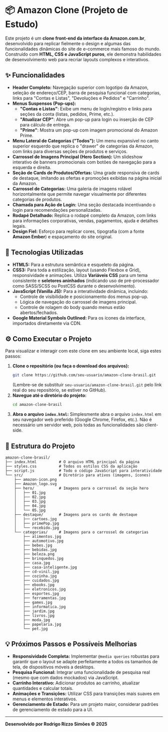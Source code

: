 # 📦 Amazon Clone (Projeto de Estudo)

Este projeto é um **clone front-end da interface da Amazon.com.br**, desenvolvido para replicar fielmente o design e algumas das funcionalidades dinâmicas do site de e-commerce mais famoso do mundo. Construído com **HTML, CSS e JavaScript puros**, ele demonstra habilidades de desenvolvimento web para recriar layouts complexos e interativos.

## ✨ Funcionalidades

  * **Header Completo:** Navegação superior com logotipo da Amazon, seleção de endereço/CEP, barra de pesquisa funcional com categorias, links para "Contas e Listas", "Devoluções e Pedidos" e "Carrinho".
  * **Menus Suspensos (Pop-ups):**
      * **"Contas e Listas"**: Exibe um menu de login/registro e links para seções da conta (listas, pedidos, Prime, etc.).
      * **"Atualizar CEP"**: Abre um pop-up para login ou inserção de CEP para cálculo de entrega.
      * **"Prime"**: Mostra um pop-up com imagem promocional do Amazon Prime.
  * **Menu Lateral de Categorias ("Todos"):** Um menu expansível no canto superior esquerdo que replica o "drawer" de categorias da Amazon, com links para diversas seções de produtos e serviços.
  * **Carrossel de Imagens Principal (Hero Section):** Um slideshow interativo de banners promocionais com botões de navegação para a esquerda e direita.
  * **Seção de Cards de Produtos/Ofertas:** Uma grade responsiva de cards de destaque, imitando as ofertas e promoções exibidas na página inicial da Amazon.
  * **Carrossel de Categorias:** Uma galeria de imagens rolável horizontalmente que permite navegar visualmente por diferentes categorias de produtos.
  * **Chamada para Ação de Login:** Uma seção destacada incentivando o login para recomendações personalizadas.
  * **Rodapé Detalhado:** Replica o rodapé completo da Amazon, com links para informações corporativas, vendas, pagamentos, ajuda e detalhes legais.
  * **Design Fiel:** Esforço para replicar cores, tipografia (com a fonte **Amazon Ember**) e espaçamento do site original.

## 🚀 Tecnologias Utilizadas

  * **HTML5:** Para a estrutura semântica e esqueleto da página.
  * **CSS3:** Para toda a estilização, layout (usando Flexbox e Grid), responsividade e animações. Utiliza **Variáveis CSS** para um tema consistente e **seletores aninhados** (indicando uso de pré-processador como SASS/SCSS ou PostCSS durante o desenvolvimento).
  * **JavaScript (Vanilla JS):** Para a interatividade dinâmica, incluindo:
      * Controle de visibilidade e posicionamento dos menus pop-up.
      * Lógica de navegação do carrossel de imagens principal.
      * Controle de rolagem do body quando menus estão abertos/fechados.
  * **Google Material Symbols Outlined:** Para os ícones da interface, importados diretamente via CDN.

## ⚙️ Como Executar o Projeto

Para visualizar e interagir com este clone em seu ambiente local, siga estes passos:

1.  **Clone o repositório (ou faça o download dos arquivos):**
    ```bash
    git clone https://github.com/seu-usuario/amazon-clone-brasil.git
    ```
    (Lembre-se de substituir `seu-usuario/amazon-clone-brasil.git` pelo link real do seu repositório, se estiver no GitHub).
2.  **Navegue até o diretório do projeto:**
    ```bash
    cd amazon-clone-brasil
    ```
3.  **Abra o arquivo `index.html`:**
    Simplesmente abra o arquivo `index.html` em seu navegador web preferido (Google Chrome, Firefox, etc.). Não é necessário um servidor web, pois todas as funcionalidades são client-side.

## 📂 Estrutura do Projeto

```
amazon-clone-brasil/
├── index.html          # O arquivo HTML principal da página
├── styles.css          # Todos os estilos CSS da aplicação
├── script.js           # Todo o código JavaScript para interatividade
└── src/                # Diretório para ativos (imagens, ícones)
    ├── amazon-icon.png
    ├── Amazon_logo.svg
    ├── hero/           # Imagens para o carrossel da seção hero
    │   ├── 01.jpg
    │   ├── 02.jpg
    │   ├── 03.jpg
    │   ├── 04.jpg
    │   └── 05.jpg
    ├── destaque/       # Imagens para os cards de destaque
    │   ├── cartoes.jpg
    │   ├── primePop.jpg
    │   └── recebido.jpg
    └── categorias/     # Imagens para o carrossel de categorias
        ├── alimentos.jpg
        ├── automotivo.jpg
        ├── bebes.jpg
        ├── bebidas.jpg
        ├── beleza.png
        ├── brinquedos.jpg
        ├── casa.jpg
        ├── casa-inteligente.jpg
        ├── cd-vinil.jpg
        ├── cozinha.jpg
        ├── cuidados.jpg
        ├── ebooks.jpg
        ├── eletronicos.jpg
        ├── esportes.jpg
        ├── ferramentas.jpg
        ├── games.jpg
        ├── informatica.jpg
        ├── jardim.jpg
        ├── livros.jpg
        ├── moda.jpg
        ├── papelaria.jpg
        └── pet.jpg
```

## 💡 Próximos Passos e Possíveis Melhorias

  * **Responsividade Completa:** Implementar `@media queries` robustas para garantir que o layout se adapte perfeitamente a todos os tamanhos de tela, de dispositivos móveis a desktops.
  * **Pesquisa Funcional:** Integrar uma funcionalidade de pesquisa real (mesmo que com dados mockados) via JavaScript.
  * **Carrinho Interativo:** Adicionar produtos ao carrinho, atualizar quantidades e calcular totais.
  * **Animações e Transições:** Utilizar CSS para transições mais suaves em menus e elementos interativos.
  * **Gerenciamento de Estado:** Para um projeto maior, considerar padrões de gerenciamento de estado para a UI.

-----

**Desenvolvido por Rodrigo Rizzo Simões © 2025**
